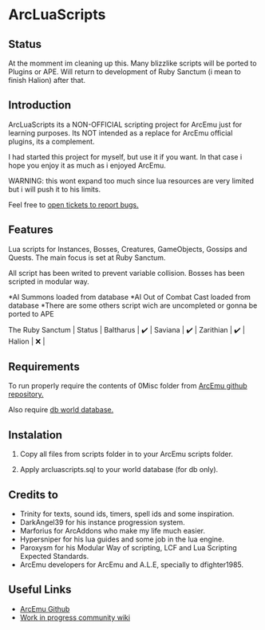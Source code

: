 # ArcLuaScripts

## Status

At the momment im cleaning up this. Many blizzlike scripts will be ported to Plugins or APE.
Will return to development of Ruby Sanctum (i mean to finish Halion) after that.

## Introduction

ArcLuaScripts its a NON-OFFICIAL scripting project for ArcEmu just for learning purposes. Its NOT intended as a replace for ArcEmu official plugins, its a complement.

I had started this project for myself, but use it if you want. In that case i hope you enjoy it as much as i enjoyed ArcEmu.

WARNING: this wont expand too much since lua resources are very limited but i will push it to his limits.

Feel free to [open tickets to report bugs.](https://github.com/cressidagp/arcluascripts/issues/new)


## Features

Lua scripts for Instances, Bosses, Creatures, GameObjects, Gossips and Quests. The main focus is set at Ruby Sanctum.

All script has been writed to prevent variable collision. Bosses has been scripted in modular way.

*AI Summons loaded from database
*AI Out of Combat Cast loaded from database
*There are some others script wich are uncompleted or gonna be ported to APE

The Ruby Sanctum  | Status |
Baltharus | :heavy_check_mark: |
Saviana | :heavy_check_mark: |
Zarithian | :heavy_check_mark: |
Halion | :x: |


## Requirements

To run properly require the contents of 0Misc folder from [ArcEmu github repository.](https://github.com/arcemu/arcemu/tree/master/src/scripts/lua/0Misc)

Also require [db world database.](https://github.com/arcemu/db)


## Instalation

1. Copy all files from scripts folder in to your ArcEmu scripts folder.

2. Apply arcluascripts.sql to your world database (for db only).


## Credits to

* Trinity for texts, sound ids, timers, spell ids and some inspiration.
* DarkAngel39 for his instance progression system.
* Marforius for ArcAddons who make my life much easier.
* Hypersniper for his lua guides and some job in the lua engine.
* Paroxysm for his Modular Way of scripting, LCF and Lua Scripting Expected Standards.
* ArcEmu developers for ArcEmu and A.L.E, specially to dfighter1985.


## Useful Links

* [ArcEmu Github](https://github.com/arcemu)
* [Work in progress community wiki](https://arcemu.fandom.com/wiki/Arcemu_Wiki)